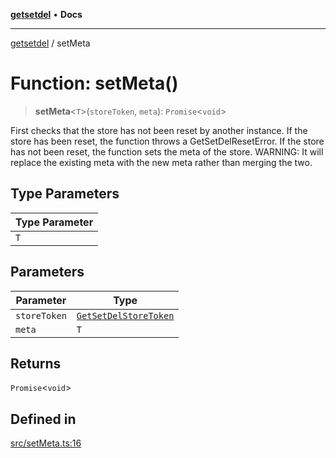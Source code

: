 [**getsetdel**](../README.md) • **Docs**

---

[getsetdel](../README.md) / setMeta

# Function: setMeta()

> **setMeta**\<`T`\>(`storeToken`, `meta`): `Promise`\<`void`\>

First checks that the store has not been reset by another instance. If the
store has been reset, the function throws a GetSetDelResetError. If the store
has not been reset, the function sets the meta of the store. WARNING: It will
replace the existing meta with the new meta rather than merging the two.

## Type Parameters

| Type Parameter |
| -------------- |
| `T`            |

## Parameters

| Parameter    | Type                                                          |
| ------------ | ------------------------------------------------------------- |
| `storeToken` | [`GetSetDelStoreToken`](../interfaces/GetSetDelStoreToken.md) |
| `meta`       | `T`                                                           |

## Returns

`Promise`\<`void`\>

## Defined in

[src/setMeta.ts:16](https://github.com/ericvera/getsetdel/blob/main/src/setMeta.ts#L16)
